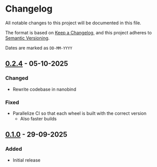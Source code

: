 # Changelog

All notable changes to this project will be documented in this file.

The format is based on [Keep a Changelog](https://keepachangelog.com/en/1.1.0/),
and this project adheres to [Semantic Versioning](https://semver.org/spec/v2.0.0.html).

Dates are marked as `DD-MM-YYYY`

## [0.2.4] - 05-10-2025

### Changed

- Rewrite codebase in nanobind

### Fixed

- Parallelize CI so that each wheel is built with the correct version
  - Also faster builds

## [0.1.0] - 29-09-2025

### Added

- Initial release

[0.2.4]: (https://github.com/jacopoabramo/sharedbox/compare/0.1.0...0.2.4)
[0.1.0]: (https://github.com/jacopoabramo/sharedbox/commits/0.1.0)